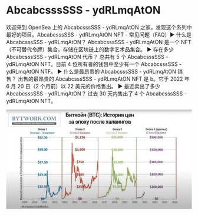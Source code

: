 # AbcabcsssSSS - ydRLmqAtON

欢迎来到 OpenSea 上的 AbcabcsssSSS - ydRLmqAtON 之家。发现这个系列中最好的项目。AbcabcsssSSS - ydRLmqAtON NFT - 常见问题（FAQ）▶ 什么是 AbcabcsssSSS - ydRLmqAtON？
AbcabcsssSSS - ydRLmqAtON 是一个 NFT（不可替代令牌）集合。存储在区块链上的数字艺术品集合。
▶ 存在多少 AbcabcsssSSS - ydRLmqAtON 代币？
总共有 5 个 AbcabcsssSSS - ydRLmqAtON NFT。目前 4 位所有者的钱包中至少有一个 AbcabcsssSSS - ydRLmqAtON NTF。
▶ 什么是最昂贵的 AbcabcsssSSS - ydRLmqAtON 销售？
出售的最昂贵的 AbcabcsssSSS - ydRLmqAtON NFT 是 b。它于 2022 年 6 月 20 日（2 个月前）以 22 美元的价格售出。
▶ 最近卖出了多少 AbcabcsssSSS - ydRLmqAtON？
过去 30 天内售出了 4 个 AbcabcsssSSS - ydRLmqAtON NFT。

![unnamed](unnamed.jpg)
